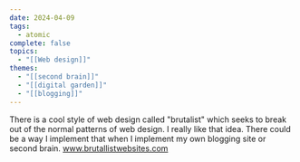 ```yaml
---
date: 2024-04-09
tags:
  - atomic
complete: false
topics:
  - "[[Web design]]"
themes:
  - "[[second brain]]"
  - "[[digital garden]]"
  - "[[blogging]]"
---
```

There is a cool style of web design called "brutalist" which seeks to break out of the normal patterns of web design. I really like that idea. There could be a way I implement that when I implement my own blogging site or second brain.
www.brutallistwebsites.com
